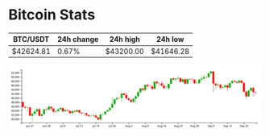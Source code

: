 # Bitcoin Stats

BTC/USDT|24h change|24h high|24h low|
|---|---|---|---|
|$42624.81|0.67%|$43200.00|$41646.28|

<img src="./chart.svg">
